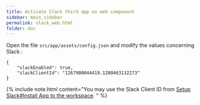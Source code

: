 ```yaml
---
title: Activate Slack third app on web component
sidebar: main_sidebar
permalink: slack_web.html
folder: doc
---
```


Open the file `src/app/assets/config.json` and modify the values concerning Slack :

```
{
    "slackEnabled": true,
    "slackClientId": "1267900044419.1280463132273"
}
```

{% include note.html content="You may use the Slack Client ID from [Setup Slack#Install App to the workspace](/setup_slack.html#install-app-to-the-workspace). " %}
